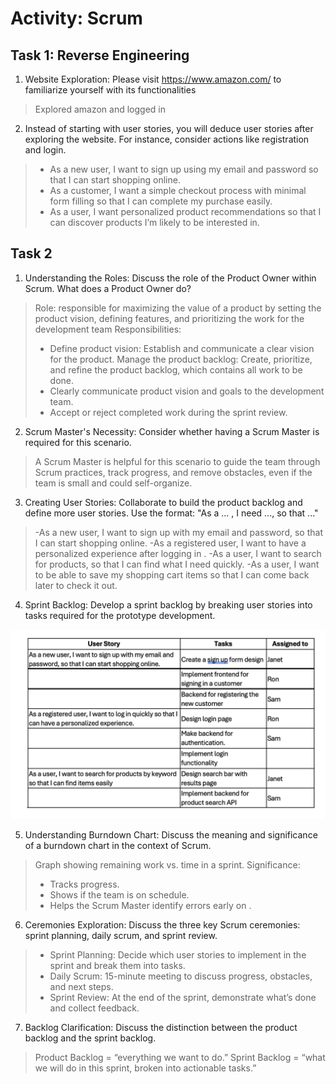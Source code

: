 # Activity: Scrum

## Task 1: Reverse Engineering
1. Website Exploration: Please visit https://www.amazon.com/ to familiarize yourself with its functionalities

>Explored amazon and logged in 
 
2. Instead of starting with user stories, you will deduce user stories after exploring the website. For instance, consider actions like registration and login.

> - As a new user, I want to sign up using my email and password so that I can start shopping online.
> - As a customer, I want a simple checkout process with minimal form filling so that I can complete my purchase easily.
> - As a user, I want personalized product recommendations so that I can discover products I’m likely to be interested in.

## Task 2
1. Understanding the Roles: Discuss the role of the Product Owner within Scrum. What does a Product Owner do?
>Role:  responsible for maximizing the value of a product by setting the product vision, defining features, and prioritizing the work for the development team
>Responsibilities:
> - Define product vision: Establish and communicate a clear vision for the product.
Manage the product backlog: Create, prioritize, and refine the product backlog, which contains all work to be done.
> - Clearly communicate product vision and goals to the development team.
> - Accept or reject completed work during the sprint review.

2. Scrum Master's Necessity: Consider whether having a Scrum Master is required for this scenario.

> A Scrum Master is helpful for this scenario to guide the team through Scrum practices, track progress, and remove obstacles, even if the team is small and could self-organize.

3. Creating User Stories: Collaborate to build the product backlog and define more user stories. Use the format: "As a ... , I need ..., so that ..."

> -As a new user, I want to sign up with my email and password, so that I can start shopping online.
-As a registered user, I want to have a personalized experience after logging in .
-As a user, I want to search for products, so that I can find what I need quickly.
-As a user, I want to be able to save my shopping cart items so that I can come back later to check it out.

4. Sprint Backlog: Develop a sprint backlog by breaking user stories into tasks required for the prototype development.

![Sprint backlog](https://github.com/jiyajam/web-dev-project/blob/main/images/Task2.png?raw=true)

5. Understanding Burndown Chart: Discuss the meaning and significance of a burndown chart in the context of Scrum.

> Graph showing remaining work vs. time in a sprint.
Significance:
> - Tracks progress.
> - Shows if the team is on schedule.
> - Helps the Scrum Master identify errors early on .

6. Ceremonies Exploration: Discuss the three key Scrum ceremonies: sprint planning, daily scrum, and sprint review.

> - Sprint Planning: Decide which user stories to implement in the sprint and break them into tasks.
> - Daily Scrum: 15-minute meeting to discuss progress, obstacles, and next steps.
> - Sprint Review: At the end of the sprint, demonstrate what’s done and collect feedback.

7. Backlog Clarification: Discuss the distinction between the product backlog and the sprint backlog.
> Product Backlog = “everything we want to do.”
> Sprint Backlog = “what we will do in this sprint, broken into actionable tasks.”